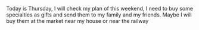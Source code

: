 Today is Thursday, I will check my plan of this weekend, I need to buy some specialties as gifts and send them to my family and my friends. Maybe I will buy them at the market near my house or near the railway
